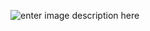 ![enter image description here](https://cdn.discordapp.com/attachments/351640351297241089/382591040697270272/Devblog_1.1.png)

